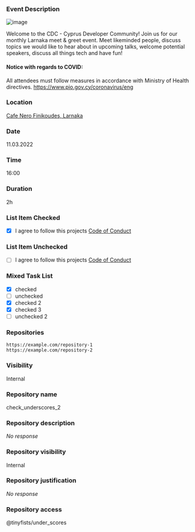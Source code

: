 ### Event Description

![image](https://github.com/cyprus-developer-community/events/assets/5837296/528716ea-a59a-41dc-a30f-77f642c25a3f)

Welcome to the CDC - Cyprus Developer Community! Join us for our monthly Larnaka
meet & greet event. Meet likeminded people, discuss topics we would like to hear
about in upcoming talks, welcome potential speakers, discuss all things tech and
have fun!

#### Notice with regards to COVID:

All attendees must follow measures in accordance with Ministry of Health
directives. https://www.pio.gov.cy/coronavirus/eng

### Location

[Cafe Nero Finikoudes, Larnaka](https://goo.gl/maps/Bzjxdeat3BSdsUSVA)

### Date

11.03.2022

### Time

16:00

### Duration

2h

### List Item Checked

- [x] I agree to follow this projects [Code of Conduct]()

### List Item Unchecked

- [ ] I agree to follow this projects [Code of Conduct]()

### Mixed Task List

- [x] checked
- [ ] unchecked
- [x] checked 2
- [x] checked 3
- [ ] unchecked 2

### Repositories

```csv
https://example.com/repository-1
https://example.com/repository-2
```

### Visibility

Internal

### Repository name

check_underscores_2

### Repository description

_No response_

### Repository visibility

Internal

### Repository justification

_No response_

### Repository access

@tinyfists/under_scores
